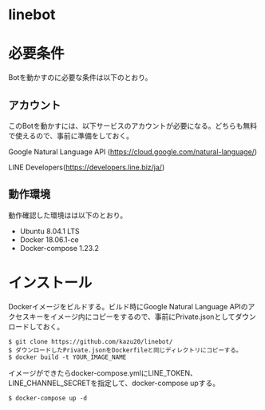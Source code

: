 # linebot

# 必要条件
Botを動かすのに必要な条件は以下のとおり。

## アカウント
このBotを動かすには、以下サービスのアカウントが必要になる。どちらも無料で使えるので、事前に準備をしておく。

Google Natural Language API (https://cloud.google.com/natural-language/)

LINE Developers(https://developers.line.biz/ja/)

## 動作環境
動作確認した環境はは以下のとおり。

- Ubuntu 8.04.1 LTS
- Docker 18.06.1-ce
- Docker-compose 1.23.2

# インストール
Dockerイメージをビルドする。ビルド時にGoogle Natural Language APIのアクセスキーをイメージ内にコピーをするので、事前にPrivate.jsonとしてダウンロードしておく。

```
$ git clone https://github.com/kazu20/linebot/
$ ダウンロードしたPrivate.jsonをDockerfileと同じディレクトリにコピーする。
$ docker build -t YOUR_IMAGE_NAME
```
イメージができたらdocker-compose.ymlにLINE_TOKEN、LINE_CHANNEL_SECRETを指定して、docker-compose upする。
 ```
 $ docker-compose up -d
 ```
